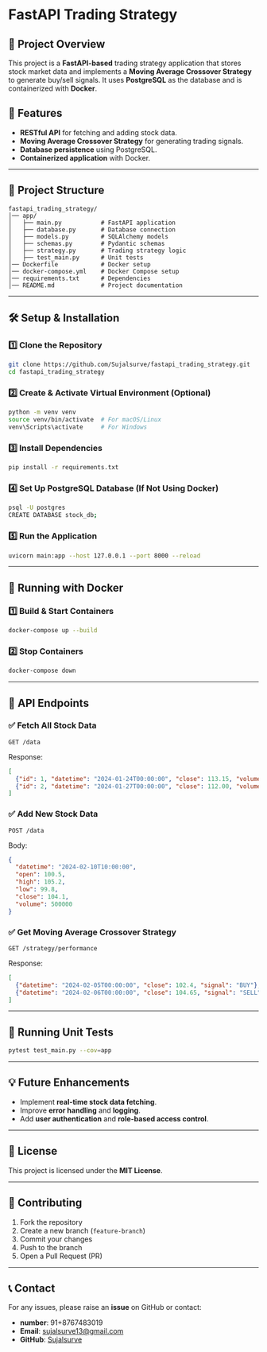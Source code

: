 # FastAPI Trading Strategy

## 📌 Project Overview
This project is a **FastAPI-based** trading strategy application that stores stock market data and implements a **Moving Average Crossover Strategy** to generate buy/sell signals. It uses **PostgreSQL** as the database and is containerized with **Docker**.

## 🚀 Features
- **RESTful API** for fetching and adding stock data.
- **Moving Average Crossover Strategy** for generating trading signals.
- **Database persistence** using PostgreSQL.
- **Containerized application** with Docker.

---

## 📂 Project Structure
```
fastapi_trading_strategy/
│── app/
│   ├── main.py           # FastAPI application
│   ├── database.py       # Database connection
│   ├── models.py         # SQLAlchemy models
│   ├── schemas.py        # Pydantic schemas
│   ├── strategy.py       # Trading strategy logic
│   ├── test_main.py      # Unit tests
│── Dockerfile            # Docker setup
│── docker-compose.yml    # Docker Compose setup
│── requirements.txt      # Dependencies
│── README.md             # Project documentation
```

---

## 🛠 Setup & Installation

### 1️⃣ Clone the Repository
```sh
git clone https://github.com/Sujalsurve/fastapi_trading_strategy.git
cd fastapi_trading_strategy
```

### 2️⃣ Create & Activate Virtual Environment (Optional)
```sh
python -m venv venv
source venv/bin/activate  # For macOS/Linux
venv\Scripts\activate     # For Windows
```

### 3️⃣ Install Dependencies
```sh
pip install -r requirements.txt
```

### 4️⃣ Set Up PostgreSQL Database (If Not Using Docker)
```sh
psql -U postgres
CREATE DATABASE stock_db;
```

### 5️⃣ Run the Application
```sh
uvicorn main:app --host 127.0.0.1 --port 8000 --reload
```

---

## 🐳 Running with Docker

### 1️⃣ Build & Start Containers
```sh
docker-compose up --build
```

### 2️⃣ Stop Containers
```sh
docker-compose down
```

---

## 📡 API Endpoints

### ✅ Fetch All Stock Data
```http
GET /data
```
Response:
```json
[
  {"id": 1, "datetime": "2024-01-24T00:00:00", "close": 113.15, "volume": 5737135},
  {"id": 2, "datetime": "2024-01-27T00:00:00", "close": 112.00, "volume": 8724577}
]
```

### ✅ Add New Stock Data
```http
POST /data
```
Body:
```json
{
  "datetime": "2024-02-10T10:00:00",
  "open": 100.5,
  "high": 105.2,
  "low": 99.8,
  "close": 104.1,
  "volume": 500000
}
```

### ✅ Get Moving Average Crossover Strategy
```http
GET /strategy/performance
```
Response:
```json
[
  {"datetime": "2024-02-05T00:00:00", "close": 102.4, "signal": "BUY"},
  {"datetime": "2024-02-06T00:00:00", "close": 104.65, "signal": "SELL"}
]
```

---

## 🔬 Running Unit Tests
```sh
pytest test_main.py --cov=app
```

---

## 💡 Future Enhancements
- Implement **real-time stock data fetching**.
- Improve **error handling** and **logging**.
- Add **user authentication** and **role-based access control**.

---

## 📜 License
This project is licensed under the **MIT License**.

---

## 🤝 Contributing
1. Fork the repository
2. Create a new branch (`feature-branch`)
3. Commit your changes
4. Push to the branch
5. Open a Pull Request (PR)

---

## 📞 Contact
For any issues, please raise an **issue** on GitHub or contact:
- **number**: 91+8767483019
- **Email**: sujalsurve13@gmail.com
- **GitHub**: [Sujalsurve](https://github.com/Sujalsurve?tab=repositories)

